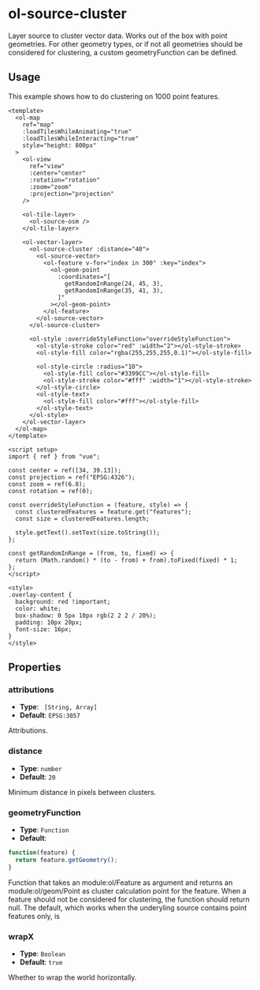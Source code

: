 # ol-source-cluster

Layer source to cluster vector data.
Works out of the box with point geometries.
For other geometry types, or if not all geometries should be considered for clustering, a custom geometryFunction can be defined.

<script setup>
import ClusterDemo from "@demos/ClusterDemo.vue"

</script>

<ClientOnly>
<ClusterDemo />
</ClientOnly>

## Usage

This example shows how to do clustering on 1000 point features.

```vue
<template>
  <ol-map
    ref="map"
    :loadTilesWhileAnimating="true"
    :loadTilesWhileInteracting="true"
    style="height: 800px"
  >
    <ol-view
      ref="view"
      :center="center"
      :rotation="rotation"
      :zoom="zoom"
      :projection="projection"
    />

    <ol-tile-layer>
      <ol-source-osm />
    </ol-tile-layer>

    <ol-vector-layer>
      <ol-source-cluster :distance="40">
        <ol-source-vector>
          <ol-feature v-for="index in 300" :key="index">
            <ol-geom-point
              :coordinates="[
                getRandomInRange(24, 45, 3),
                getRandomInRange(35, 41, 3),
              ]"
            ></ol-geom-point>
          </ol-feature>
        </ol-source-vector>
      </ol-source-cluster>

      <ol-style :overrideStyleFunction="overrideStyleFunction">
        <ol-style-stroke color="red" :width="2"></ol-style-stroke>
        <ol-style-fill color="rgba(255,255,255,0.1)"></ol-style-fill>

        <ol-style-circle :radius="10">
          <ol-style-fill color="#3399CC"></ol-style-fill>
          <ol-style-stroke color="#fff" :width="1"></ol-style-stroke>
        </ol-style-circle>
        <ol-style-text>
          <ol-style-fill color="#fff"></ol-style-fill>
        </ol-style-text>
      </ol-style>
    </ol-vector-layer>
  </ol-map>
</template>

<script setup>
import { ref } from "vue";

const center = ref([34, 39.13]);
const projection = ref("EPSG:4326");
const zoom = ref(6.8);
const rotation = ref(0);

const overrideStyleFunction = (feature, style) => {
  const clusteredFeatures = feature.get("features");
  const size = clusteredFeatures.length;

  style.getText().setText(size.toString());
};

const getRandomInRange = (from, to, fixed) => {
  return (Math.random() * (to - from) + from).toFixed(fixed) * 1;
};
</script>

<style>
.overlay-content {
  background: red !important;
  color: white;
  box-shadow: 0 5px 10px rgb(2 2 2 / 20%);
  padding: 10px 20px;
  font-size: 16px;
}
</style>
```

## Properties

### attributions

- **Type**: ` [String, Array]`
- **Default**: `EPSG:3857`

Attributions.

### distance

- **Type**: `number`
- **Default**: `20`

Minimum distance in pixels between clusters.

### geometryFunction

- **Type**: `Function`
- **Default**:

```js
function(feature) {
  return feature.getGeometry();
}
```

Function that takes an module:ol/Feature as argument and returns an module:ol/geom/Point as cluster calculation point for the feature. When a feature should not be considered for clustering, the function should return null. The default, which works when the underyling source contains point features only, is

### wrapX

- **Type**: `Boolean`
- **Default**: `true`

Whether to wrap the world horizontally.
